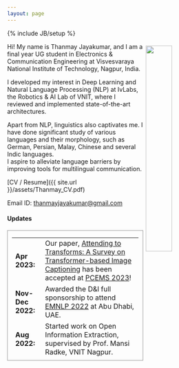 ```yaml
---
layout: page
---
```

{% include JB/setup %}

<img style="float: right; width: 35%; padding: 6px;" src=" {{ site.url }}/assets/profile.png">

Hi! My name is Thanmay Jayakumar, and I am a final year UG student in Electronics & Communication Engineering at Visvesvaraya National Institute of Technology, Nagpur, India.

I developed my interest in Deep Learning and Natural Language Processing (NLP) at IvLabs, the Robotics & AI Lab of VNIT, where I reviewed and implemented state-of-the-art architectures.

Apart from NLP, linguistics also captivates me. I have done significant study of various languages and their morphology, such as German, Persian, Malay, Chinese and several Indic languages.<br />
I aspire to alleviate language barriers by improving tools for multilingual communication.

[CV / Resume]({{ site.url }}/assets/Thanmay_CV.pdf)

Email ID: [thanmayjayakumar@gmail.com](mailto:thanmay2030@gmail.com)  

#### Updates

<div style="height:300px;overflow:auto; border:1px solid #999; padding-left: 0.7em; padding-right: 0.7em">
<table>
<col width="100px">
<col width="650px">
  <tr><td><b>Apr 2023:</b></td><td>Our paper, <a href="https://ieeexplore.ieee.org/document/10136098/">Attending to Transforms: A Survey on Transformer-based Image Captioning</a> has been accepted at <a href="https://vnit.ac.in/pcems2023/">PCEMS 2023</a>!</td></tr>
  <tr><td><b>Nov-Dec 2022:</b></td><td>Awarded the D&I full sponsorship to attend <a href="https://2022.emnlp.org/">EMNLP 2022</a> at Abu Dhabi, UAE.</td></tr>
  <tr><td><b>Aug 2022:</b></td><td>Started work on Open Information Extraction, supervised by Prof. Mansi Radke, VNIT Nagpur.</td></tr>
  <tr><td><b>Aug 2022:</b></td><td>Started work on Automatic Image Captioning, supervised by Prof. Anamika Singh, VNIT Nagpur.</td></tr>
  <tr><td><b>Jul 2022:</b></td><td>Accepted into the <a href="https://ltrc.iiit.ac.in/iasnlp2022">IIIT-H's Advanced Summer School on NLP</a> at Hyderabad, India. Project guided by Saumitra Yadav and Prof. Manish Shrivastava. Check out the <a href="https://drive.google.com/file/d/1ws3ViFsy404ads5mE8fe7KTQh-Peost-/view?usp=sharing">Project Presentation</a>.</td></tr>
  <tr><td><b>May-Aug 2022:</b></td><td>Accepted into the prestigious <a href="http://surge.iitk.ac.in/index.php">SURGE internship program</a> at Indian Institute of Technology, Kanpur, India. Project on Spoken Term Detection (Audio Retrieval), supervised by <a href="https://vipular.github.io/">Prof. Vipul Arora</a>. Check out my <a href="https://drive.google.com/file/d/1R1s4v7eVY_E23BnEazHlMeAqAmnNEr43/view">Project Report</a>.</td></tr>
  <tr><td><b>Jun 2021:</b></td><td>Started work on low-resource Neural Machine Translation at IvLabs, Visvesvaraya National Institute of Technology. Check out the <a href="https://docs.google.com/presentation/d/1oWpU-3UGvh6xf_P8z_LmJulEeX8B0UWYFoCn9NDeyyA/edit?usp=sharing">Presentation</a>.</td></tr>
  <tr><td><b>May-Jul 2020:</b></td><td>Started my Summer Internship at IvLabs, Visvesvaraya National Institute of Technology. Project on Automatic Speaker Recognition, supervised by <a href="https://scholar.google.co.in/citations?hl=en&user=B9InqKQAAAAJ&view_op=list_works&sortby=pubdate">Prof. Shital Chiddarwar</a>. </td></tr>
